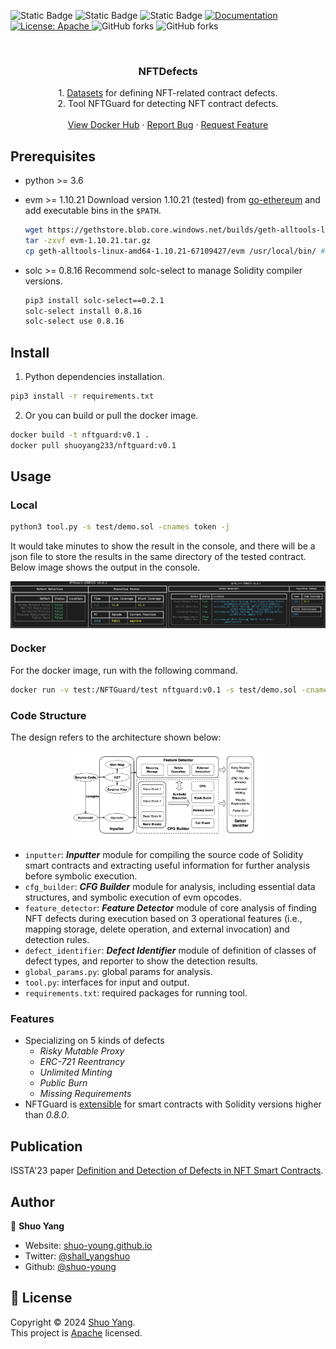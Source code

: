 <!-- <h1 align="center">Welcome to NFTDefects 👋</h1> -->
<p>
  <img alt="Static Badge" src="https://img.shields.io/badge/python-3.6-blue">
  <img alt="Static Badge" src="https://img.shields.io/badge/ubuntu-20.04-yellow">
  <img alt="Static Badge" src="https://img.shields.io/badge/docker-v0.1-purple">
  <a href="doc url" target="_blank">
    <img alt="Documentation" src="https://img.shields.io/badge/documentation-yes-brightgreen.svg" />
  </a>
  <a href="LICSEN" target="_blank">
    <img alt="License: Apache" src="https://img.shields.io/badge/License-Apache-yellow.svg" />
  </a>
  <img alt="GitHub forks" src="https://img.shields.io/github/forks/NFTDefects/nftdefects">

  <img alt="GitHub forks" src="https://img.shields.io/github/stars/NFTDefects/nftdefects">

  <!-- <a href="https://twitter.com/shall_yangshuo" target="_blank">
    <img alt="Twitter: shall\_yangshuo" src="https://img.shields.io/twitter/follow/shall_yangshuo.svg?style=social" />
  </a> -->
</p>

<br />
<div align="center">
  <!-- <a href="https://github.com/othneildrew/Best-README-Template">
    <img src="images/logo.png" alt="Logo" width="80" height="80">
  </a> -->

  <h3 align="center">NFTDefects</h3>

  <p align="center">
    1. <a href='./defects_definition/README.md'>Datasets</a> for defining NFT-related contract defects.
    <br/>
    2. Tool NFTGuard for detecting NFT contract defects.
    <br />
    <!-- <a href="https://github.com/othneildrew/Best-README-Template"><strong>Explore the docs »</strong></a> -->
    <!-- <br /> -->
    <br />
    <a href="https://hub.docker.com/r/shuoyang233/nftguard/tags">View Docker Hub</a>
    ·
    <a href="https://github.com/NFTDefects/nftdefects/issues">Report Bug</a>
    ·
    <a href="https://github.com/NFTDefects/nftdefects/issues">Request Feature</a>
  </p>
</div>

<!-- > A symbolic execution-based analyzer for detecting NFT-related contract defects. -->

<!-- ### 🏠 [Homepage](https://github.com/NFTDefects/nftdefects) -->

<!-- ### ✨ [Demo](demo url) -->

## Prerequisites

-   python >= 3.6
-   evm >= 1.10.21
    Download version 1.10.21 (tested) from [go-ethereum](https://geth.ethereum.org/downloads) and add executable bins in the `$PATH`.

    ```sh
    wget https://gethstore.blob.core.windows.net/builds/geth-alltools-linux-amd64-1.10.21-67109427.tar.gz > evm-1.10.21.tar.gz
    tar -zxvf evm-1.10.21.tar.gz
    cp geth-alltools-linux-amd64-1.10.21-67109427/evm /usr/local/bin/ #$PATH
    ```

-   solc >= 0.8.16
    Recommend solc-select to manage Solidity compiler versions.

    ```sh
    pip3 install solc-select==0.2.1
    solc-select install 0.8.16
    solc-select use 0.8.16
    ```

## Install

1. Python dependencies installation.

```sh
pip3 install -r requirements.txt
```

2. Or you can build or pull the docker image.

```sh
docker build -t nftguard:v0.1 .
docker pull shuoyang233/nftguard:v0.1
```

## Usage

### Local

```sh
python3 tool.py -s test/demo.sol -cnames token -j
```

It would take minutes to show the result in the console, and there will be a json file to store the results in the same directory of the tested contract. Below image shows the output in the console.

<!-- _Processing_
![output](./images/processing.png)
_Result_
![output](./images/output.png) -->

<div style="display: flex; justify-content: space-around; align-items: center;">
  <img src="./images/processing.png" alt="Processing" style="width: 50%;" />
  <img src="./images/output.png" alt="Result" style="width: 50%;" />
</div>

### Docker

For the docker image, run with the following command.

```sh
docker run -v test:/NFTGuard/test nftguard:v0.1 -s test/demo.sol -cnames token -j
```

### Code Structure

The design refers to the architecture shown below:

<div align="center">
  <img src="./images/arch.png" alt="arch" style="zoom: 30%" />
</div>

-   `inputter`: **_Inputter_** module for compiling the source code of Solidity smart contracts and extracting useful information for further analysis before symbolic execution.
-   `cfg_builder`: **_CFG Builder_** module for analysis, including essential data structures, and symbolic execution of evm opcodes.
-   `feature_detector`: **_Feature Detector_** module of core analysis of finding NFT defects during execution based on 3 operational features (i.e., mapping storage, delete operation, and external invocation) and detection rules.
-   `defect_identifier`: **_Defect Identifier_** module of definition of classes of defect types, and reporter to show the detection results.
-   `global_params.py`: global params for analysis.
-   `tool.py`: interfaces for input and output.
-   `requirements.txt`: required packages for running tool.

### Features

-   Specializing on 5 kinds of defects
    -   _Risky Mutable Proxy_
    -   _ERC-721 Reentrancy_
    -   _Unlimited Minting_
    -   _Public Burn_
    -   _Missing Requirements_
-   NFTGuard is [extensible](https://github.com/enzymefinance/oyente/tree/master) for smart contracts with Solidity versions higher than _0.8.0_.

## Publication

ISSTA'23 paper [Definition and Detection of Defects in NFT Smart Contracts](https://dl.acm.org/doi/10.1145/3597926.3598063).

## Author

👤 **Shuo Yang**

-   Website: [shuo-young.github.io](https://shuo-young.github.io/)
-   Twitter: [@shall_yangshuo](https://twitter.com/shall_yangshuo)
-   Github: [@shuo-young](https://github.com/shuo-young)

## 📝 License

Copyright © 2024 [Shuo Yang](https://github.com/shuo-young).<br />
This project is [Apache](https://github.com/NFTDefects/nftdefects/blob/master/LICENSE) licensed.
